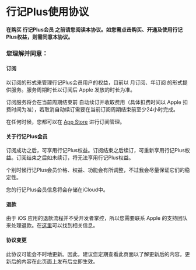 # 行记Plus使用协议

#### 在购买 行记Plus会员 之前请您阅读本协议。如您需点击购买、开通及使用行记Plus权益，则需同意本协议。

### 您理解并同意：

#### 订阅

以订阅的形式来管理行记Plus会员用户的权益，目前以 月订阅、年订阅 的形式提供服务。服务周期时长以订阅后 Apple 发放的时长为准。

订阅服务将会在当前周期结束前 自动续订并收取费用（具体扣费时间以 Apple 扣费时间为准），若取消自动续订需要在当前订阅周期结束前至少24小时完成。

在任何时候，您都可以在 [App Store](https://apps.apple.com/account/subscriptions) 进行订阅管理。

#### 关于行记Plus会员

订阅成功之后，可享用行记Plus权益。订阅结束之后续订，可重新享用行记Plus权益。订阅结束之后如未续订，将无法享用行记Plus权益。

个别时候行记Plus会员价格、权益、功能会有所调整，不过我会尽量保证它们的稳定性。

您的行记Plus会员信息将会存储在iCloud中。

#### 退款

由于 iOS 应用的退款流程并不受开发者掌控，所以您需要联系 Apple 的支持团队来处理退款。在[这里](https://support.apple.com/zh-cn/HT204084)可以找到相关信息。

#### 协议变更

此协议可能会不时地更新。因此，建议您定期查看此页面以了解更新后的内容。更新后的内容在此页面上发布后立即生效。